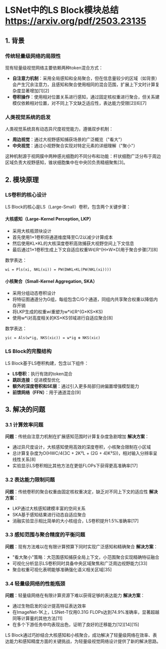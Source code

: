 # LSNet中的LS Block模块总结 https://arxiv.org/pdf/2503.23135

## 1. 背景

### 传统轻量级网络的局限性
现有轻量级视觉网络主要依赖两种token混合方式：
- **自注意力机制**：采用全局感知和全局聚合，但在信息量较少的区域（如背景）会产生冗余注意力，且感知和聚合使用相同的混合范围，扩展上下文时计算复杂度显著增加[1][2]
- **卷积操作**：使用相对位置关系进行感知，通过固定核权重进行聚合，但关系建模仅依赖相对位置，对不同上下文缺乏适应性，表达能力受限[2][6][7]

### 人类视觉系统的启发
人类视觉系统具有动态异尺度视觉能力，遵循双步机制：
- **周边视觉**：通过大视野感知捕获场景的广泛概览（"看大"）
- **中央视觉**：通过小视野聚合实现对特定元素的详细理解（"聚小"）

这种机制源于视网膜中两种感光细胞的不同分布和功能：杆状细胞广泛分布于周边区域负责大视野感知，锥状细胞集中在中央凹负责精细聚焦[3]。

## 2. 模块原理

### LS卷积的核心设计
LS Block的核心是LS（Large-Small）卷积，包含两个关键步骤：

#### 大核感知（Large-Kernel Perception, LKP）
- 采用大核瓶颈块设计
- 首先使用1×1卷积将通道维度降至C/2以减少计算成本
- 然后使用KL×KL的大核深度卷积高效捕获大视野空间上下文信息
- 最后通过1×1卷积生成上下文自适应权重W∈R^(H×W×D)用于聚合步骤[7][8]

数学表达：
```
wi = Pls(xi, NKL(xi)) = PW(DWKL×KL(PW(NKL(xi))))
```

#### 小核聚合（Small-Kernel Aggregation, SKA）
- 采用分组动态卷积设计
- 将特征图通道分为G组，每组包含C/G个通道，同组内共享聚合权重以降低内存开销
- 将LKP生成的权重wi重塑为w*i∈R^(G×KS×KS)
- 使用w*i对高度相关的KS×KS邻域进行自适应聚合[8]

数学表达：
```
yic = Als(w*ig, NKS(xic)) = w*ig ⊛ NKS(xic)
```

### LS Block的完整结构
LS Block基于LS卷积构建，包含以下组件：
- **LS卷积**：执行有效的token混合
- **跳跃连接**：促进模型优化
- **额外的深度卷积和SE层**：通过引入更多局部归纳偏置增强模型能力
- **前馈网络（FFN）**：用于通道混合[9]

## 3. 解决的问题

### 3.1 计算效率问题
**问题**：传统自注意力机制在扩展感知范围时计算复杂度急剧增加
**解决方案**：
- 通过异尺度设计，大核感知使用高效的深度卷积，小核聚合限制在小区域
- 总计算复杂度为O(HWC/4(3C + 2K²L + (2G + 4)K²S))，相对输入分辨率呈线性关系[8]
- 实验显示LS卷积相比其他方法在更低FLOPs下获得更高准确率[17]

### 3.2 表达能力限制问题
**问题**：传统卷积的聚合权重由固定核权重决定，缺乏对不同上下文的适应性
**解决方案**：
- LKP通过大核感知建模丰富的空间关系
- SKA基于感知结果进行动态自适应聚合
- 消融实验显示相比简单的大小核组合，LS卷积提升1.5%准确率[17]

### 3.3 感知范围与聚合精度的平衡问题
**问题**：现有方法难以在有限计算预算下同时实现广泛感知和精确聚合
**解决方案**：
- "看大聚小"策略：大范围感知捕获全局上下文，小范围聚合实现精确特征融合
- 可视化分析显示LS卷积同时具备中央区域聚焦和广泛周边视野能力[33]
- 聚合权重可视化表明能够准确强化语义相关区域[35]

### 3.4 轻量级网络的性能瓶颈
**问题**：轻量级网络在有限计算资源下难以获得足够的表达能力
**解决方案**：
- 通过生物启发的设计提高特征表达效率
- 在ImageNet-1K上，LSNet-T仅用0.31G FLOPs达到74.9%准确率，显著超越同等计算量的其他方法[11]
- 在多个下游任务中均表现出色，证明了良好的迁移能力[12][14][15]

LS Block通过巧妙结合大核感知和小核聚合，成功解决了轻量级网络在效率、表达能力和感知精度方面的关键挑战，为轻量级视觉网络设计提供了新的解决思路。
